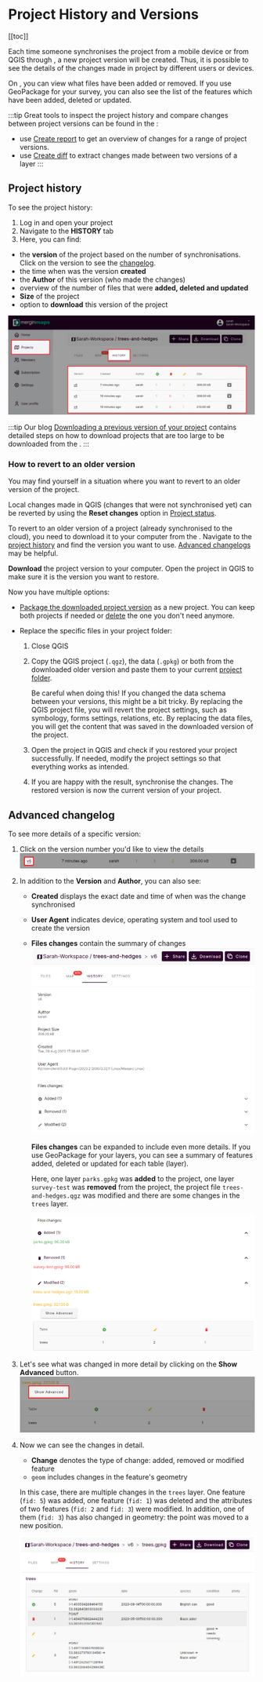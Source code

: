 # Project History and Versions
[[toc]]

Each time someone synchronises the project from a mobile device or from QGIS through <QGISPluginName />, a new project version will be created. Thus, it is possible to see the details of the changes made in <MainPlatformNameLink /> project by different users or devices. 

On <AppDomainNameLink />, you can view what files have been added or removed. If you use GeoPackage for your survey, you can also see the list of the features which have been added, deleted or updated.


:::tip
Great tools to inspect the project history and compare changes between project versions can be found in the <QGISPluginNameShort />:
- use [Create report](./plugin/#create-report-processing-toolbox) to get an overview of changes for a range of project versions.
- use [Create diff](./plugin/#create-diff-processing-toolbox) to extract changes made between two versions of a layer
:::

## Project history
To see the project history:
1. Log in <AppDomainNameLink /> and open your project
2. Navigate to the **HISTORY** tab
3. Here, you can find:
  - the **version** of the project based on the number of synchronisations. Click on the version to see the [changelog](#advanced-changelog).
  - the time when was the version **created**
  - the **Author** of this version (who made the changes)
  - overview of the number of files that were **added, deleted and updated**
  - **Size** of the project
  - option to **download** this version of the project
  
![Mergin Maps project history web](./web-history-2.jpg "Mergin Maps project history")

:::tip
Our blog [Downloading a previous version of your project](https://merginmaps.com/blog/support-tip-downloading-a-previous-version-of-your-project) contains detailed steps on how to download projects that are too large to be downloaded from the <DashboardShortLink />.
:::


### How to revert to an older version
You may find yourself in a situation where you want to revert to an older version of the project.

Local changes made in QGIS (changes that were not synchronised yet) can be reverted by using the **Reset changes** option in [Project status](./synchronisation/#synchronising-changes-in-qgis).

To revert to an older version of a project (already synchronised to the cloud), you need to download it to your computer from the <DashboardShortLink />. Navigate to the [project history](#project-history) and find the version you want to use. [Advanced changelogs](#advanced-changelog) may be helpful. 

**Download** the project version to your computer. Open the project in QGIS to make sure it is the version you want to restore.

Now you have multiple options:
- [Package the downloaded project version](./project/#packaging-qgis-project) as a new <MainPlatformName /> project. You can keep both projects if needed or [delete](./project-advanced/#delete-a-project) the one you don't need anymore.

- Replace the specific files in your <MainPlatformName /> project folder:
   1. Close QGIS
   2. Copy the QGIS project (`.qgz`), the data (`.gpkg`) or both from the downloaded older version and paste them to your current [<MainPlatformName /> project folder](./project/#mergin-maps-project-folder). 
   
      Be careful when doing this! If you changed the data schema between your versions, this might be a bit tricky. By replacing the QGIS project file, you will revert the project settings, such as symbology, forms settings, relations, etc. By replacing the data files, you will get the content that was saved in the downloaded version of the project.
   
   3. Open the project in QGIS and check if you restored your project successfully. If needed, modify the project settings so that everything works as intended.
   
   4. If you are happy with the result, synchronise the changes. The restored version is now the current version of your project.
   

## Advanced changelog
To see more details of a specific version:
1. Click on the version number you'd like to view the details
   ![Version number in Mergin Maps project history](./web-history-version.jpg "Version number in Mergin Maps project history")

2. In addition to the **Version** and **Author**, you can also see:
     - **Created** displays the exact date and time of when was the change synchronised 
     - **User Agent** indicates device, operating system and tool used to create the version
     - **Files changes** contain the summary of changes
  ![Mergin Maps project history version details](./web-history.jpg "Mergin Maps project history version details")

       **Files changes** can be expanded to include even more details. If you use GeoPackage for your layers, you can see a summary of features added, deleted or updated for each table (layer).
       
       Here, one layer `parks.gpkg` was **added** to the project, one layer `survey-test` was **removed** from the project, the project file `trees-and-hedges.qgz` was modified and there are some changes in the `trees` layer.
       
       ![Files changes in Mergin Maps project history](./web-files-changes.jpg "Files changes in Mergin Maps project history")

3. Let's see what was changed in more detail by clicking on the **Show Advanced** button.
   ![Show Advanced details of features changes](./web-history-advanced.jpg "Show Advanced details of features changes")

4. Now we can see the changes in detail. 

   - **Change** denotes the type of change: added, removed or modified feature
   - `geom` includes changes in the feature's geometry
   
   In this case, there are multiple changes in the `trees` layer. One feature (`fid: 5`) was added, one feature (`fid: 1`) was deleted and the attributes of two features (`fid: 2` and `fid: 3`) were modified. In addition, one of them (`fid: 3`) has also changed in geometry: the point was moved to a new position.
      
   ![Features changes details in Mergin Maps](./web-history-layer-details.jpg "Features changes details in Mergin Maps")
